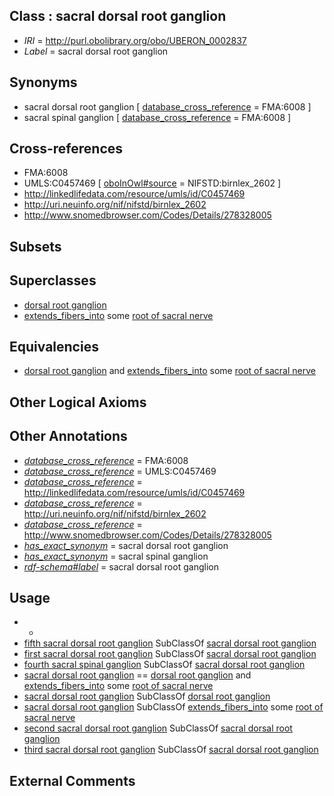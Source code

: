 
## Class : sacral dorsal root ganglion

 * *IRI* = http://purl.obolibrary.org/obo/UBERON_0002837
 * *Label* = sacral dorsal root ganglion

## Synonyms

 * sacral dorsal root ganglion [ [database_cross_reference](../../ef/oboInOwl#hasDbXref.md) = FMA:6008 ]
 * sacral spinal ganglion [ [database_cross_reference](../../ef/oboInOwl#hasDbXref.md) = FMA:6008 ]

## Cross-references

 * FMA:6008
 * UMLS:C0457469 [ [oboInOwl#source](../../ce/oboInOwl#source.md) = NIFSTD:birnlex_2602 ]
 * http://linkedlifedata.com/resource/umls/id/C0457469
 * http://uri.neuinfo.org/nif/nifstd/birnlex_2602
 * http://www.snomedbrowser.com/Codes/Details/278328005

## Subsets


## Superclasses

 * [dorsal root ganglion](../../UBERON/44/UBERON_0000044.md)
 * [extends_fibers_into](../../core#extends/to/core#extends_fibers_into.md) some [root of sacral nerve](../../UBERON/33/UBERON_0009633.md)

## Equivalencies

 * [dorsal root ganglion](../../UBERON/44/UBERON_0000044.md) and [extends_fibers_into](../../core#extends/to/core#extends_fibers_into.md) some [root of sacral nerve](../../UBERON/33/UBERON_0009633.md)

## Other Logical Axioms


## Other Annotations

 * *[database_cross_reference](../../ef/oboInOwl#hasDbXref.md)* = FMA:6008
 * *[database_cross_reference](../../ef/oboInOwl#hasDbXref.md)* = UMLS:C0457469
 * *[database_cross_reference](../../ef/oboInOwl#hasDbXref.md)* = http://linkedlifedata.com/resource/umls/id/C0457469
 * *[database_cross_reference](../../ef/oboInOwl#hasDbXref.md)* = http://uri.neuinfo.org/nif/nifstd/birnlex_2602
 * *[database_cross_reference](../../ef/oboInOwl#hasDbXref.md)* = http://www.snomedbrowser.com/Codes/Details/278328005
 * *[has_exact_synonym](../../ym/oboInOwl#hasExactSynonym.md)* = sacral dorsal root ganglion
 * *[has_exact_synonym](../../ym/oboInOwl#hasExactSynonym.md)* = sacral spinal ganglion
 * *[rdf-schema#label](../../el/rdf-schema#label.md)* = sacral dorsal root ganglion

## Usage

 * -
 * [fifth sacral dorsal root ganglion](../../UBERON/63/UBERON_0002863.md) SubClassOf [sacral dorsal root ganglion](../../UBERON/37/UBERON_0002837.md)
 * [first sacral dorsal root ganglion](../../UBERON/60/UBERON_0002860.md) SubClassOf [sacral dorsal root ganglion](../../UBERON/37/UBERON_0002837.md)
 * [fourth sacral spinal ganglion](../../UBERON/13/UBERON_0007713.md) SubClassOf [sacral dorsal root ganglion](../../UBERON/37/UBERON_0002837.md)
 * [sacral dorsal root ganglion](../../UBERON/37/UBERON_0002837.md) == [dorsal root ganglion](../../UBERON/44/UBERON_0000044.md) and [extends_fibers_into](../../core#extends/to/core#extends_fibers_into.md) some [root of sacral nerve](../../UBERON/33/UBERON_0009633.md)
 * [sacral dorsal root ganglion](../../UBERON/37/UBERON_0002837.md) SubClassOf [dorsal root ganglion](../../UBERON/44/UBERON_0000044.md)
 * [sacral dorsal root ganglion](../../UBERON/37/UBERON_0002837.md) SubClassOf [extends_fibers_into](../../core#extends/to/core#extends_fibers_into.md) some [root of sacral nerve](../../UBERON/33/UBERON_0009633.md)
 * [second sacral dorsal root ganglion](../../UBERON/61/UBERON_0002861.md) SubClassOf [sacral dorsal root ganglion](../../UBERON/37/UBERON_0002837.md)
 * [third sacral dorsal root ganglion](../../UBERON/62/UBERON_0002862.md) SubClassOf [sacral dorsal root ganglion](../../UBERON/37/UBERON_0002837.md)

## External Comments

